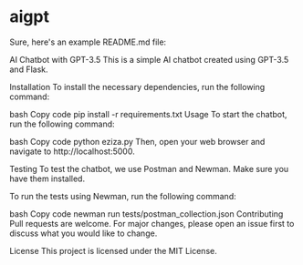 # aigpt

Sure, here's an example README.md file:

AI Chatbot with GPT-3.5
This is a simple AI chatbot created using GPT-3.5 and Flask.

Installation
To install the necessary dependencies, run the following command:

bash
Copy code
pip install -r requirements.txt
Usage
To start the chatbot, run the following command:

bash
Copy code
python eziza.py
Then, open your web browser and navigate to http://localhost:5000.

Testing
To test the chatbot, we use Postman and Newman. Make sure you have them installed.

To run the tests using Newman, run the following command:

bash
Copy code
newman run tests/postman_collection.json
Contributing
Pull requests are welcome. For major changes, please open an issue first to discuss what you would like to change.

License
This project is licensed under the MIT License.
